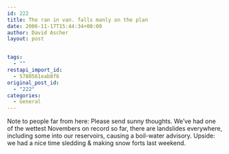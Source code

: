 ```yaml
---
id: 222
title: The ran in van. falls manly on the plan
date: 2006-11-17T15:44:34+00:00
author: David Ascher
layout: post


tags:
  - ""
restapi_import_id:
  - 5780561eab8f6
original_post_id:
  - "222"
categories:
  - General
---
```

Note to people far from here: Please send sunny thoughts. We&#8217;ve had one of the wettest Novembers on record so far, there are landslides everywhere, including some into our reservoirs, causing a boil-water advisory. Upside: we had a nice time sledding & making snow forts last weekend.